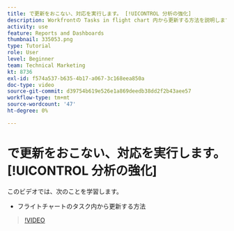 ```yaml
---
title: で更新をおこない、対応を実行します。 [!UICONTROL 分析の強化]
description: Workfrontの Tasks in flight chart 内から更新する方法を説明します。
activity: use
feature: Reports and Dashboards
thumbnail: 335053.png
type: Tutorial
role: User
level: Beginner
team: Technical Marketing
kt: 8736
exl-id: f574a537-b635-4b17-a067-3c168eea850a
doc-type: video
source-git-commit: d39754b619e526e1a869deedb38dd2f2b43aee57
workflow-type: tm+mt
source-wordcount: '47'
ht-degree: 0%

---
```


# で更新をおこない、対応を実行します。 [!UICONTROL 分析の強化]

このビデオでは、次のことを学習します。

* フライトチャートのタスク内から更新する方法

>[!VIDEO](https://video.tv.adobe.com/v/335053/?quality=12)
